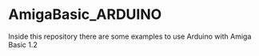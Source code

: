 # AmigaBasic_ARDUINO
Inside this repository there are some examples to use Arduino with
Amiga Basic 1.2